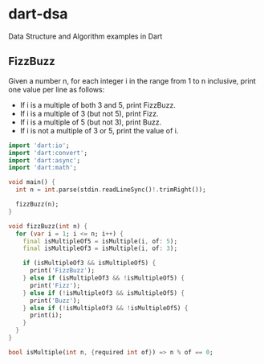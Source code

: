 # dart-dsa
Data Structure and Algorithm examples in Dart


## FizzBuzz

Given a number n, for each integer i in the range from 1 to n inclusive, print one value per line as follows:

- If i is a multiple of both 3 and 5, print FizzBuzz.
- If i is a multiple of 3 (but not 5), print Fizz.
- If i is a multiple of 5 (but not 3), print Buzz.
- If i is not a multiple of 3 or 5, print the value of i.

```dart
import 'dart:io';
import 'dart:convert';
import 'dart:async';
import 'dart:math';

void main() {
  int n = int.parse(stdin.readLineSync()!.trimRight());

  fizzBuzz(n);
}

void fizzBuzz(int n) {
  for (var i = 1; i <= n; i++) {
    final isMultipleOf5 = isMultiple(i, of: 5);
    final isMultipleOf3 = isMultiple(i, of: 3);

    if (isMultipleOf3 && isMultipleOf5) {
      print('FizzBuzz');
    } else if (isMultipleOf3 && !isMultipleOf5) {
      print('Fizz');
    } else if (!isMultipleOf3 && isMultipleOf5) {
      print('Buzz');
    } else if (!isMultipleOf3 && !isMultipleOf5) {
      print(i);
    }
  }
}

bool isMultiple(int n, {required int of}) => n % of == 0;
```
